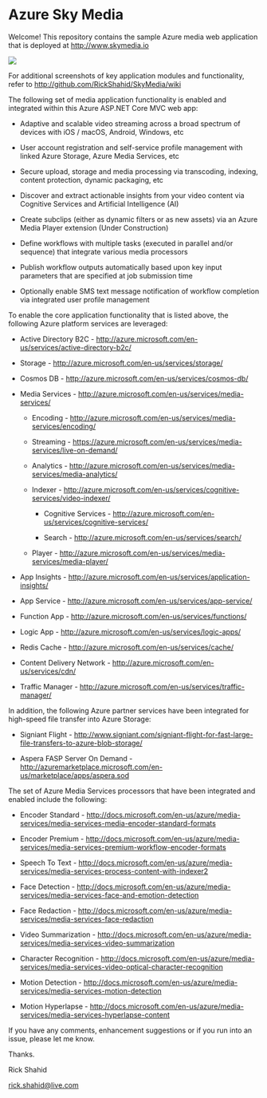 # Azure Sky Media

Welcome! This repository contains the sample Azure media web application that is deployed at http://www.skymedia.io

![](http://skystorage.azureedge.net/Snip1.AzureSkyMedia.png)

For additional screenshots of key application modules and functionality, refer to http://github.com/RickShahid/SkyMedia/wiki

The following set of media application functionality is enabled and integrated within this Azure ASP.NET Core MVC web app:

* Adaptive and scalable video streaming across a broad spectrum of devices with iOS / macOS, Android, Windows, etc

* User account registration and self-service profile management with linked Azure Storage, Azure Media Services, etc

* Secure upload, storage and media processing via transcoding, indexing, content protection, dynamic packaging, etc

* Discover and extract actionable insights from your video content via Cognitive Services and Artificial Intelligence (AI)

* Create subclips (either as dynamic filters or as new assets) via an Azure Media Player extension (Under Construction)

* Define workflows with multiple tasks (executed in parallel and/or sequence) that integrate various media processors

* Publish workflow outputs automatically based upon key input parameters that are specified at job submission time

* Optionally enable SMS text message notification of workflow completion via integrated user profile management

To enable the core application functionality that is listed above, the following Azure platform services are leveraged:

* Active Directory B2C - http://azure.microsoft.com/en-us/services/active-directory-b2c/

* Storage - http://azure.microsoft.com/en-us/services/storage/

* Cosmos DB - http://azure.microsoft.com/en-us/services/cosmos-db/

* Media Services - http://azure.microsoft.com/en-us/services/media-services/

  * Encoding - http://azure.microsoft.com/en-us/services/media-services/encoding/

  * Streaming - https://azure.microsoft.com/en-us/services/media-services/live-on-demand/
  
  * Analytics - http://azure.microsoft.com/en-us/services/media-services/media-analytics/

  * Indexer - http://azure.microsoft.com/en-us/services/cognitive-services/video-indexer/

    * Cognitive Services - http://azure.microsoft.com/en-us/services/cognitive-services/

    * Search - http://azure.microsoft.com/en-us/services/search/

  * Player - http://azure.microsoft.com/en-us/services/media-services/media-player/

* App Insights - http://azure.microsoft.com/en-us/services/application-insights/

* App Service - http://azure.microsoft.com/en-us/services/app-service/

* Function App - http://azure.microsoft.com/en-us/services/functions/

* Logic App - http://azure.microsoft.com/en-us/services/logic-apps/

* Redis Cache - http://azure.microsoft.com/en-us/services/cache/

* Content Delivery Network - http://azure.microsoft.com/en-us/services/cdn/

* Traffic Manager - http://azure.microsoft.com/en-us/services/traffic-manager/

In addition, the following Azure partner services have been integrated for high-speed file transfer into Azure Storage:

* Signiant Flight - http://www.signiant.com/signiant-flight-for-fast-large-file-transfers-to-azure-blob-storage/

* Aspera FASP Server On Demand - http://azuremarketplace.microsoft.com/en-us/marketplace/apps/aspera.sod

The set of Azure Media Services processors that have been integrated and enabled include the following:

* Encoder Standard - http://docs.microsoft.com/en-us/azure/media-services/media-services-media-encoder-standard-formats

* Encoder Premium - http://docs.microsoft.com/en-us/azure/media-services/media-services-premium-workflow-encoder-formats

* Speech To Text - http://docs.microsoft.com/en-us/azure/media-services/media-services-process-content-with-indexer2

* Face Detection - http://docs.microsoft.com/en-us/azure/media-services/media-services-face-and-emotion-detection

* Face Redaction - http://docs.microsoft.com/en-us/azure/media-services/media-services-face-redaction

* Video Summarization - http://docs.microsoft.com/en-us/azure/media-services/media-services-video-summarization

* Character Recognition - http://docs.microsoft.com/en-us/azure/media-services/media-services-video-optical-character-recognition

* Motion Detection - http://docs.microsoft.com/en-us/azure/media-services/media-services-motion-detection

* Motion Hyperlapse - http://docs.microsoft.com/en-us/azure/media-services/media-services-hyperlapse-content

If you have any comments, enhancement suggestions or if you run into an issue, please let me know.

Thanks.

Rick Shahid

rick.shahid@live.com
